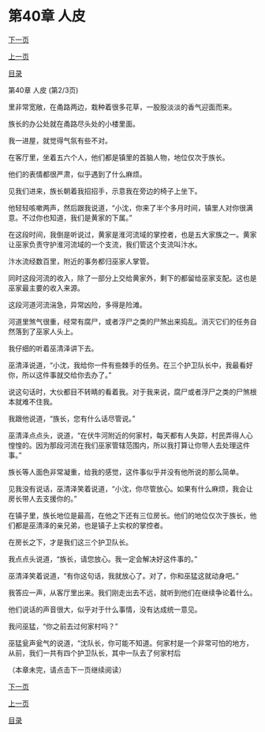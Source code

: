 <h1>第40章   人皮</h1>
            <div><p><a href="./0119_%E7%AC%AC40%E7%AB%A0_%E4%BA%BA%E7%9A%AE.md">下一页</a></p><p><a href="./0117_%E7%AC%AC40%E7%AB%A0_%E4%BA%BA%E7%9A%AE.md">上一页</a></p><p><a href="../">目录</a></p></div>
            <div><p>第40章   人皮 (第2/3页)</p><p>里非常宽敞，在甬路两边，栽种着很多花草，一股股淡淡的香气迎面而来。</p><p>族长的办公处就在甬路尽头处的小楼里面。</p><p>我一进屋，就觉得气氛有些不对。</p><p>在客厅里，坐着五六个人，他们都是镇里的首脑人物，地位仅次于族长。</p><p>他们的表情都很严肃，似乎遇到了什么麻烦。</p><p>见我们进来，族长朝着我招招手，示意我在旁边的椅子上坐下。</p><p>他轻轻咳嗽两声，然后跟我说道，“小沈，你来了半个多月时间，镇里人对你很满意。不过你也知道，我们是黄家的下属。”</p><p>在这段时间，我倒是听说过，黄家是淮河流域的掌控者，也是五大家族之一。黄家让巫家负责守护淮河流域的一个支流，我们管这个支流叫汴水。</p><p>汴水流经数百里，附近的事务都归巫家人掌管。</p><p>同时这段河流的收入，除了一部分上交给黄家外，剩下的都留给巫家支配。这也是巫家最主要的收入来源。</p><p>这段河道河流湍急，异常凶险，多得是险滩。</p><p>河道里煞气很重，经常有腐尸，或者浮尸之类的尸煞出来捣乱。消灭它们的任务自然落到了巫家人头上。</p><p>我仔细的听着巫清泽讲下去。</p><p>巫清泽说道，“小沈，我给你一件有些棘手的任务。在三个护卫队长中，我最看好你，所以这件事就交给你去办了。”</p><p>说这句话时，大伙都目不转睛的看着我。对于我来说，腐尸或者浮尸之类的尸煞根本就难不住我。</p><p>我跟他说道，“族长，您有什么话尽管说。”</p><p>巫清泽点点头，说道，“在伏牛河附近的何家村，每天都有人失踪，村民弄得人心惶惶的。因为那段河流在我们巫家管辖范围内，所以我打算让你带人去处理这件事。”</p><p>族长等人面色非常凝重，给我的感觉，这件事似乎并没有他所说的那么简单。</p><p>见我没有说话，巫清泽笑着说道，“小沈，你尽管放心。如果有什么麻烦，我会让房长带人去支援你的。”</p><p>在镇子里，族长地位是最高，在他之下还有三位房长。他们的地位仅次于族长，他们都是巫清泽的亲兄弟，也是镇子上实权的掌控者。</p><p>在房长之下，才是我们这三个护卫队长。</p><p>我点点头说道，“族长，请您放心。我一定会解决好这件事的。”</p><p>巫清泽笑着说道，“有你这句话，我就放心了。对了，你和巫猛这就动身吧。”</p><p>我答应一声，从客厅里出来。我们刚走出去不远，就听到他们在继续争论着什么。</p><p>他们说话的声音很大，似乎对于什么事情，没有达成统一意见。</p><p>我问巫猛，“你之前去过何家村吗？”</p><p>巫猛瓮声瓮气的说道，“沈队长，你可能不知道。何家村是一个非常可怕的地方，从前，我们一共有四个护卫队长，其中一队去了何家村后</p><p>（本章未完，请点击下一页继续阅读）</p></div>
            <div><p><a href="./0119_%E7%AC%AC40%E7%AB%A0_%E4%BA%BA%E7%9A%AE.md">下一页</a></p><p><a href="./0117_%E7%AC%AC40%E7%AB%A0_%E4%BA%BA%E7%9A%AE.md">上一页</a></p><p><a href="../">目录</a></p></div>